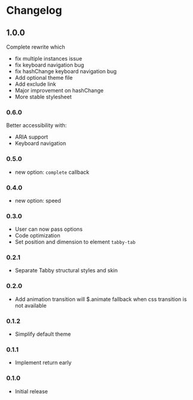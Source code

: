 # Changelog

## 1.0.0

Complete rewrite which
* fix multiple instances issue
* fix keyboard navigation bug
* fix hashChange keyboard navigation bug
* Add optional theme file
* Add exclude link
* Major improvement on hashChange
* More stable stylesheet

### 0.6.0

Better accessibility with:
* ARIA support
* Keyboard navigation

### 0.5.0

* new option: `complete` callback

### 0.4.0

* new option: speed

### 0.3.0

* User can now pass options
* Code optimization
* Set position and dimension to element `tabby-tab`

### 0.2.1

* Separate Tabby structural styles and skin

### 0.2.0

* Add animation transition will $.animate fallback when css transition is not available

### 0.1.2

* Simplify default theme

### 0.1.1

* Implement return early

### 0.1.0

* Initial release